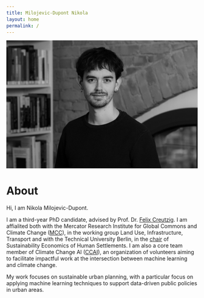 ```yaml
---
title: Milojevic-Dupont Nikola
layout: home
permalink: /
---
```


<img src="pic_bnw.jpg" alt="image" width="600"/>

# About

Hi, I am Nikola Milojevic-Dupont. 

I am a third-year PhD candidate, advised by Prof. Dr. <a href="https://www.mcc-berlin.net/~creutzig/">Felix Creutzig</a>. I am affialited both with the Mercator Research Institute for Global Commons and Climate Change (<a href="https://www.mcc-berlin.net/">MCC</a>), in the working group Land Use, Infrastructure, Transport and with the Technical University Berlin, in the <a href="https://www.susturbecon.tu-berlin.de/sustainability_economics_of_human_settlements/">chair</a> of Sustainability Economics of Human Settlements. I am also a core team member of Climate Change AI (<a href="https://www.climatechange.ai/">CCAI</a>), an organization of volunteers aiming to facilitate impactful work at the intersection between machine learning and climate change. 

My work focuses on sustainable urban planning, with a particular focus on applying machine learning techniques to support data-driven public policies in urban areas.



	
